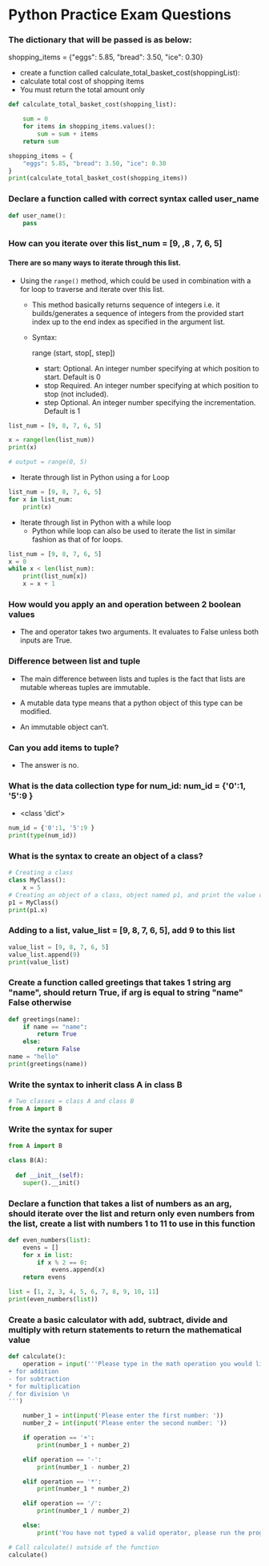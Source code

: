 # Python Practice Exam Questions

### The dictionary that will be passed is as below:
shopping_items = {"eggs": 5.85, "bread": 3.50, "ice": 0.30}
- create a function called calculate_total_basket_cost(shoppingList):
- calculate total cost of shopping items
- You must return the total amount only

```python
def calculate_total_basket_cost(shopping_list):

    sum = 0
    for items in shopping_items.values():
        sum = sum + items
    return sum

shopping_items = {
    "eggs": 5.85, "bread": 3.50, "ice": 0.30
}
print(calculate_total_basket_cost(shopping_items))
```

### Declare a function called with correct syntax called user_name

```python
def user_name():
    pass
```

### How can you iterate over this list_num = [9, ,8 , 7, 6, 5]

#### There are so many ways to iterate through this list. 

- Using the `range()` method, which could be used in combination with a for loop to traverse and iterate over this list. 
  - This method basically returns sequence of integers i.e. it builds/generates a sequence of integers from the provided start index up to the end index as specified in the argument list.
  - Syntax:

    range (start, stop[, step])
    - start: Optional. An integer number specifying at which position to start. Default is 0
    - stop Required. An integer number specifying at which position to stop (not included).
    - step	Optional. An integer number specifying the incrementation. Default is 1
    
```python
list_num = [9, 8, 7, 6, 5]

x = range(len(list_num))
print(x)

# output = range(0, 5)
```

- Iterate through list in Python using a for Loop
```python
list_num = [9, 8, 7, 6, 5]
for x in list_num:
    print(x)
```
- Iterate through list in Python with a while loop
  - Python while loop can also be used to iterate the list in similar fashion as that of for loops.
  
```python
list_num = [9, 8, 7, 6, 5]
x = 0
while x < len(list_num):
    print(list_num[x])
    x = x + 1
```
### How would you apply an and operation between 2 boolean values

- The and operator takes two arguments. It evaluates to False unless both inputs are True. 

### Difference between list and tuple

- The main difference between lists and tuples is the fact that lists are mutable whereas tuples are immutable.

- A mutable data type means that a python object of this type can be modified.

- An immutable object can’t.

### Can you add items to tuple?

- The answer is no.

### What is the data collection type for num_id: num_id = {'0':1, '5':9 }

- <class 'dict'>
```python
num_id = {'0':1, '5':9 }
print(type(num_id))

```

### What is the syntax to create an object of a class?

```python
# Creating a class
class MyClass():
    x = 5
# Creating an object of a class, object named p1, and print the value of x:
p1 = MyClass()
print(p1.x)
```

### Adding to a list, value_list = [9, 8, 7, 6, 5], add 9 to this list

```python
value_list = [9, 8, 7, 6, 5]
value_list.append(9)
print(value_list)

```

### Create a function called greetings that takes 1 string arg "name", should return True, if arg is equal to string "name" False otherwise

```python
def greetings(name):
    if name == "name":
        return True
    else:
        return False
name = "hello"
print(greetings(name))
```

### Write the syntax to inherit class A in class B

```python
# Two classes = class A and class B
from A import B
```

### Write the syntax for super
```python
from A import B

class B(A):
  
  def __init__(self):
    super().__init()
```

### Declare a function that takes a list of numbers as an arg, should iterate over the list and return only even numbers from the list, create a list with numbers 1 to 11 to use in this function

```python
def even_numbers(list):
    evens = []
    for x in list:
        if x % 2 == 0:
            evens.append(x)
    return evens

list = [1, 2, 3, 4, 5, 6, 7, 8, 9, 10, 11]
print(even_numbers(list))
```

### Create a basic calculator with add, subtract, divide and multiply with return statements to return the mathematical value

```python
def calculate():
    operation = input('''Please type in the math operation you would like to complete:
+ for addition
- for subtraction
* for multiplication
/ for division \n
''')

    number_1 = int(input('Please enter the first number: '))
    number_2 = int(input('Please enter the second number: '))

    if operation == '+':
        print(number_1 + number_2)

    elif operation == '-':
        print(number_1 - number_2)

    elif operation == '*':
        print(number_1 * number_2)

    elif operation == '/':
        print(number_1 / number_2)

    else:
        print('You have not typed a valid operator, please run the program again.')

# Call calculate() outside of the function
calculate()
```
